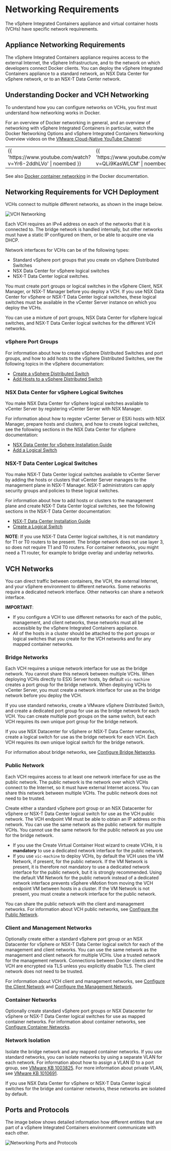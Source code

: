 # Networking Requirements #

The vSphere Integrated Containers appliance and virtual container hosts (VCHs) have specific network requirements. 

## Appliance Networking Requirements <a id="networkreqs"></a>

The vSphere Integrated Containers appliance requires access to the external Internet, the vSphere Infrastructure, and to the network on which developers connect Docker clients. You can deploy the vSphere Integrated Containers appliance to a standard network, an NSX Data Center for vSphere network, or to an NSX-T Data Center network.

## Understanding Docker and VCH Networking <a id="understanding"></a>

To understand how you can configure networks on VCHs, you first must understand how networking works in Docker.

For an overview of Docker networking in general, and an overview of networking with vSphere Integrated Containers in particular, watch the Docker Networking Options and vSphere Integrated Containers Networking Overview videos on the [VMware Cloud-Native YouTube Channel](https://www.youtube.com/channel/UCdkGV51Nu0unDNT58bHt9bg):

<table>
				<tbody>
					<tr>
						<td><!--StartFragment-->{{ 'https://www.youtube.com/watch?v=Yr6-2ddhLVo' | noembed }}<!--EndFragment--></td>
						<td><!--StartFragment-->{{ 'https://www.youtube.com/watch?v=QLi9KasWLCM' | noembed }}<!--EndFragment--></td>
					</tr>
				</tbody>
			</table>


See also [Docker container networking](https://docs.docker.com/engine/userguide/networking/) in the Docker documentation.

## Networking Requirements for VCH Deployment <a id="vchnetworkreqs"></a>

VCHs connect to multiple different networks, as shown in the image below.

![VCH Networking](graphics/vic_networking.png)

Each VCH requires an IPv4 address on each of the networks that it is connected to. The bridge network is handled internally, but other networks must have a static IP configured on them, or be able to acquire one via DHCP. 

Network interfaces for VCHs can be of the following types:

- Standard vSphere port groups that you create on vSphere Distributed Switches
- NSX Data Center for vSphere logical switches
- NSX-T Data Center logical switches. 

You must create port groups or logical switches in the vSphere Client, NSX Manager, or NSX-T Manager before you deploy a VCH. If you use NSX Data Center for vSphere or NSX-T Data Center logical switches, these logical switches must be available in the vCenter Server instance on which you deploy the VCHs.

You can use a mixture of port groups, NSX Data Center for vSphere logical switches, and NSX-T Data Center logical switches for the different VCH networks.

### vSphere Port Groups <a id="portgroups"></a>

For information about how to create vSphere Distributed Switches and port groups, and how to add hosts to the vSphere Distributed Switches, see the following topics in the vSphere documentation:

- [Create a vSphere Distributed Switch](https://docs.vmware.com/en/VMware-vSphere/6.7/com.vmware.vsphere.networking.doc/GUID-D21B3241-0AC9-437C-80B1-0C8043CC1D7D.html) 
- [Add Hosts to a vSphere Distributed Switch](https://docs.vmware.com/en/VMware-vSphere/6.7/com.vmware.vsphere.networking.doc/GUID-E90C1B0D-82CB-4A3D-BE1B-0FDCD6575725.html)

### NSX Data Center for vSphere Logical Switches <a id="nsx"></a>

You make NSX Data Center for vSphere logical switches available to vCenter Server by registering vCenter Server with NSX Manager.

For information about how to regster vCenter Server or ESXi hosts with NSX Manager, prepare hosts and clusters, and how to create logical switches, see the following sections in the NSX Data Center for vSphere documentation: 

- [NSX Data Center for vSphere Installation Guide](https://docs.vmware.com/en/VMware-NSX-Data-Center-for-vSphere/6.4/com.vmware.nsx.install.doc/GUID-D8578F6E-A40C-493A-9B43-877C2B75ED52.html)
- [Add a Logical Switch](https://docs.vmware.com/en/VMware-NSX-Data-Center-for-vSphere/6.4/com.vmware.nsx.install.doc/GUID-DD31D6BC-2E56-4E91-B45F-FCA3E80FF786.html)

### NSX-T Data Center Logical Switches <a id="nsxt"></a>

You make NSX-T Data Center logical switches available to vCenter Server by adding the hosts or clusters that vCenter Server manages to the management plane in NSX-T Manager. NSX-T administrators can apply security groups and policies to these logical switches.

For information about how to add hosts or clusters to the management plane and create NSX-T Data Center logical switches, see the following sections in the NSX-T Data Center documentation: 

- [NSX-T Data Center Installation Guide](https://docs.vmware.com/en/VMware-NSX-T-Data-Center/2.3/com.vmware.nsxt.install.doc/GUID-3E0C4CEC-D593-4395-84C4-150CD6285963.html)
- [Create a Logical Switch
](https://docs.vmware.com/en/VMware-NSX-T-Data-Center/2.3/com.vmware.nsxt.admin.doc/GUID-23194F9A-416A-40EA-B9F7-346B391C3EF8.html) 

**NOTE**: If you use NSX-T Data Center logical switches, it is not mandatory for T1 or T0 routers to be present. The bridge network  does not use layer 3, so does not require T1 and T0 routers. For container networks, you might need a T1 router, for example to bridge overlay and underlay networks.

## VCH Networks <a id="vchnetworks"></a>

You can direct traffic between containers, the VCH, the external Internet, and your vSphere environment to different networks. Some networks require a dedicated network interface. Other networks can share a network interface.

**IMPORTANT**: 

- If you configure a VCH to use different networks for each of the public, management, and client networks, these networks must all be accessible by the vSphere Integrated Containers appliance. 
- All of the hosts in a cluster should be attached to the port groups or logical switches that you create for the VCH networks and for any mapped container networks.

### Bridge Networks <a id="bridge"></a>

Each VCH requires a unique network interface for use as the bridge network. You cannot share this network between multiple VCHs. When deploying VCHs directly to ESXi Server hosts, by default `vic-machine` creates a port group for the bridge network. When deploying VCHs to vCenter Server, you must create a network interface for use as the bridge network before you deploy the VCH.
 
If you use standard networks, create a VMware vSphere Distributed Switch, and create a dedicated port group for use as the bridge network for each VCH. You can create multiple port groups on the same switch, but each VCH requires its own unique port group for the bridge network. 

If you use NSX Datacenter for vSphere or NSX-T Data Center networks, create a logical switch for use as the bridge network for each VCH. Each VCH requires its own unique logical switch for the bridge network. 

For information about bridge networks, see [Configure Bridge Networks](bridge_network.md).

### Public Network <a id="public"></a>

Each VCH requires access to at least one network interface for use as the public network. The public network is the network over which VCHs connect to the Internet, so it must have external Internet access. You can share this network between multiple VCHs. The public network does not need to be trusted.

Create either a standard vSphere port group or an NSX Datacenter for vSphere or NSX-T Data Center logical switch for use as the VCH public network. The VCH endpoint VM must be able to obtain an IP address on this network. You can use the same network as the public network for multiple VCHs. You cannot use the same network for the public network as you use for the bridge network.

- If you use the Create Virtual Container Host wizard to create VCHs, it is **mandatory** to use a dedicated network interface for the public network.
- If you use `vic-machine` to deploy VCHs, by default the VCH uses the VM Network, if present, for the public network. If the VM Network is present, it is therefore not mandatory to use a dedicated network interface for the public network, but it is strongly recommended. Using the default VM Network for the public network instead of a dedicated network interface prevents vSphere vMotion from moving the VCH endpoint VM between hosts in a cluster. If the VM Network is not present, you must create a network interface for the public network.
  
You can share the public network with the client and management networks. For information about VCH public networks, see [Configure the Public Network](public_network.md).

### Client and Management Networks <a id="client-mgmt"></a>

Optionally create either a standard vSphere port group or an NSX Datacenter for vSphere or NSX-T Data Center logical switch for each of the management and client networks. You can use the same network as the management and client network for multiple VCHs. Use a trusted network for the management network. Connections between Docker clients and the VCH are encrypted via TLS unless you explicitly disable TLS. The client network does not need to be trusted.

For information about VCH client and management networks, see [Configure the Client Network](client_network.md) and [Configure the Management Network](mgmt_network.md).

### Container Networks <a id="container"></a>

Optionally create standard vSphere port groups or NSX Datacenter for vSphere or NSX-T Data Center logical switches for use as mapped container networks. For information about container networks, see [Configure Container Networks](container_networks.md). 

### Network Isolation <a id="isolation"></a>
 
Isolate the bridge network and any mapped container networks. If you use standard networks, you can isolate networks by using a separate VLAN for each network. For information about how to assign a VLAN ID to a port group, see [VMware KB 1003825](https://kb.vmware.com/kb/1003825). For more information about private VLAN, see [VMware KB 1010691](https://kb.vmware.com/kb/1010691).

If you use NSX Data Center for vSphere or NSX-T Data Center logical switches for the bridge and container networks, these networks are isolated by default.

## Ports and Protocols <a id="ports"></a>

The image below shows detailed information how different entities that are part of a vSphere Integrated Containers environment communicate with each other. 

 ![Networking Ports and Protocols](graphics/Network-protocols.png)
